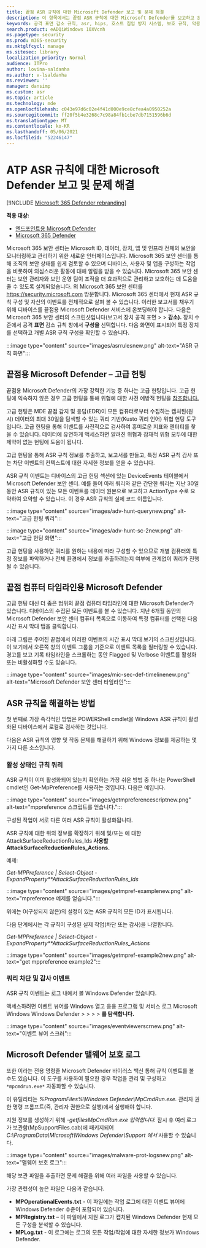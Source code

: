 ```yaml
---
title: 끝점 ASR 규칙에 대한 Microsoft Defender 보고 및 문제 해결
description: 이 항목에서는 끝점 ASR 규칙에 대한 Microsoft Defender를 보고하고 문제를 해결하는 방법을 설명
keywords: 공격 표면 감소 규칙, asr, hips, 호스트 침입 방지 시스템, 보호 규칙, 악용 방지, 악용, 감염 방지, 끝점용 Microsoft Defender
search.product: eADQiWindows 10XVcnh
ms.pagetype: security
ms.prod: m365-security
ms.mktglfcycl: manage
ms.sitesec: library
localization_priority: Normal
audience: ITPro
author: lovina-saldanha
ms.author: v-lsaldanha
ms.reviewer: ''
manager: dansimp
ms.custom: asr
ms.topic: article
ms.technology: mde
ms.openlocfilehash: c043e97d6c02e4f41d000e9ce8cfea4a0950252a
ms.sourcegitcommit: ff20f5b4e3268c7c98a84fb1cbe7db7151596b6d
ms.translationtype: MT
ms.contentlocale: ko-KR
ms.lasthandoff: 05/06/2021
ms.locfileid: "52246147"
---
```

# <a name="report-and-troubleshoot-microsoft-defender-for-atp-asr-rules"></a>ATP ASR 규칙에 대한 Microsoft Defender 보고 및 문제 해결

[!INCLUDE [Microsoft 365 Defender rebranding](../../includes/microsoft-defender.md)]

**적용 대상:**

- [엔드포인트용 Microsoft Defender](https://go.microsoft.com/fwlink/?linkid=2154037)
- [Microsoft 365 Defender](https://go.microsoft.com/fwlink/?linkid=2118804)

Microsoft 365 보안 센터는 Microsoft ID, 데이터, 장치, 앱 및 인프라 전체의 보안을 모니터링하고 관리하기 위한 새로운 인터페이스입니다. Microsoft 365 보안 센터를 통해 조직의 보안 상태를 쉽게 검토할 수 있으며 디바이스, 사용자 및 앱을 구성하는 작업을 비롯하여 의심스러운 활동에 대해 알림을 받을 수 있습니다. Microsoft 365 보안 센터는 보안 관리자와 보안 운영 팀이 조직을 더 효과적으로 관리하고 보호하는 데 도움을 줄 수 있도록 설계되었습니다. 의 Microsoft 365 보안 센터를 https://security.microsoft.com 방문합니다.
Microsoft 365 센터에서 현재 ASR 규칙 구성 및 자산의 이벤트를 전체적으로 살펴 볼 수 있습니다. 이러한 보고서를 채우기 위해 디바이스를 끝점용 Microsoft Defender 서비스에 온보딩해야 합니다.
다음은 Microsoft 365 보안 센터의 스크린샷입니다(보고서 장치 공격 표면  >    >  **감소).** 장치 수준에서 공격 **표면** 감소 규칙 창에서 **구성을** 선택합니다. 다음 화면이 표시되어 특정 장치를 선택하고 개별 ASR 규칙 구성을 확인할 수 있습니다.

:::image type="content" source="images/asrrulesnew.png" alt-text="ASR 규칙 화면":::

## <a name="microsoft-defender-for-endpoint--advanced-hunting"></a>끝점용 Microsoft Defender – 고급 헌팅

끝점용 Microsoft Defender의 가장 강력한 기능 중 하나는 고급 헌팅입니다. 고급 헌팅에 익숙하지 않은 경우 고급 헌팅을 통해 위협에 대한 사전 예방적 헌팅을 [참조합니다.](advanced-hunting-overview.md)

고급 헌팅은 MDE 끝점 감지 및 응답(EDR)이 모든 컴퓨터로부터 수집하는 캡처된(원시) 데이터의 최대 30일을 탐색할 수 있는 쿼리 기반(Kusto 쿼리 언어) 위협 헌팅 도구입니다. 고급 헌팅을 통해 이벤트를 사전적으로 검사하여 흥미로운 지표와 엔터티를 찾을 수 있습니다. 데이터에 유연하게 액세스하면 알려진 위협과 잠재적 위협 모두에 대한 제약이 없는 헌팅에 도움이 됩니다.

고급 헌팅을 통해 ASR 규칙 정보를 추출하고, 보고서를 만들고, 특정 ASR 규칙 감사 또는 차단 이벤트의 컨텍스트에 대한 자세한 정보를 얻을 수 있습니다.

ASR 규칙 이벤트는 디바이스의 고급 헌팅 섹션에 있는 DeviceEvents 테이블에서 Microsoft Defender 보안 센터. 예를 들어 아래 쿼리와 같은 간단한 쿼리는 지난 30일 동안 ASR 규칙이 있는 모든 이벤트를 데이터 원본으로 보고하고 ActionType 수로 요약하여 요약할 수 있습니다. 이 경우 ASR 규칙의 실제 코드 이름입니다.

:::image type="content" source="images/adv-hunt-querynew.png" alt-text="고급 헌팅 쿼리":::

:::image type="content" source="images/adv-hunt-sc-2new.png" alt-text="고급 헌팅 화면":::

고급 헌팅을 사용하면 쿼리를 원하는 내용에 따라 구성할 수 있으므로 개별 컴퓨터의 특정 정보를 파악하거나 전체 환경에서 정보를 추출하려는지 여부에 관계없이 쿼리가 진행될 수 있습니다.

## <a name="microsoft-defender-for-endpoint-machine-timeline"></a>끝점 컴퓨터 타임라인용 Microsoft Defender

고급 헌팅 대신 더 좁은 범위의 끝점 컴퓨터 타임라인에 대한 Microsoft Defender가 있습니다. 디바이스의 수집된 모든 이벤트를 볼 수 있습니다. 지난 6개월 동안의 Microsoft Defender 보안 센터 컴퓨터 목록으로 이동하여 특정 컴퓨터를 선택한 다음 시간 표시 막대 탭을 클릭합니다.

아래 그림은 주어진 끝점에서 이러한 이벤트의 시간 표시 막대 보기의 스크린샷입니다.  이 보기에서 오른쪽 창의 이벤트 그룹을 기준으로 이벤트 목록을 필터링할 수 있습니다. 경고를 보고 기록 타임라인을 스크롤하는 동안 Flagged 및 Verbose 이벤트를 활성화 또는 비활성화할 수도 있습니다.

:::image type="content" source="images/mic-sec-def-timelinenew.png" alt-text="Microsoft Defender 보안 센터 타임라인":::

## <a name="how-to-troubleshoot-asr-rules"></a>ASR 규칙을 해결하는 방법

첫 번째로 가장 즉각적인 방법은 POWERShell cmdlet을 Windows ASR 규칙이 활성화된 디바이스에서 로컬로 검사하는 것입니다.

다음은 ASR 규칙의 영향 및 작동 문제를 해결하기 위해 Windows 정보를 제공하는 몇 가지 다른 소스입니다.

### <a name="querying-which-rules-are-active"></a>활성 상태인 규칙 쿼리
ASR 규칙이 이미 활성화되어 있는지 확인하는 가장 쉬운 방법 중 하나는 PowerShell cmdlet인 Get-MpPreference를 사용하는 것입니다.
다음은 예입니다.

:::image type="content" source="images/getmpreferencescriptnew.png" alt-text="mppreference 스크립트를 얻습니다.":::

구성된 작업이 서로 다른 여러 ASR 규칙이 활성화됩니다.

ASR 규칙에 대한 위의 정보를 확장하기 위해 및/또는 에 대한 AttackSurfaceReductionRules_Ids **사용할** **AttackSurfaceReductionRules_Actions.**

예제:

*Get-MPPreference | Select-Object -ExpandProperty**AttackSurfaceReductionRules_Ids*

:::image type="content" source="images/getmpref-examplenew.png" alt-text="mpreference 예제를 얻습니다.":::

위에는 0(구성되지 않은)의 설정이 있는 ASR 규칙의 모든 ID가 표시됩니다.

다음 단계에서는 각 규칙이 구성된 실제 작업(차단 또는 감사)을 나열합니다. 

*Get-MPPreference | Select-Object -ExpandProperty**AttackSurfaceReductionRules_Actions*

:::image type="content" source="images/getmpref-example2new.png" alt-text="get mppreference example2":::

### <a name="querying-blocking-and-auditing-events"></a>쿼리 차단 및 감사 이벤트
ASR 규칙 이벤트는 로그 내에서 볼 Windows Defender 있습니다.

액세스하려면 이벤트 뷰어를 Windows 열고 응용 프로그램 및 서비스 로그 Microsoft Windows Windows Defender  >    >    >    >  **를 탐색합니다.**

:::image type="content" source="images/eventviewerscrnew.png" alt-text="이벤트 뷰어 스크러":::

## <a name="microsoft-defender-malware-protection-logs"></a>Microsoft Defender 맬웨어 보호 로그
또한 이라는 전용 명령줄 Microsoft Defender 바이러스 백신 통해 규칙 이벤트를 볼 수도 있습니다. 이 도구를 사용하여 필요한 경우 작업을 관리 및 구성하고 `*mpcmdrun.exe*` 자동화할 수 있습니다.

이 유틸리티는 *%ProgramFiles%\Windows Defender\MpCmdRun.exe.* 관리자 권한 명령 프롬프트(즉, 관리자 권한으로 실행)에서 실행해야 합니다.

지원 정보를 생성하기 위해 *-getfilesMpCmdRun.exe 입력합니다.* 잠시 후 여러 로그가 보관함(MpSupportFiles.cab)에 패키지되어 *C:\ProgramData\Microsoft\Windows Defender\Support 에서* 사용할 수 있습니다.

:::image type="content" source="images/malware-prot-logsnew.png" alt-text="맬웨어 보호 로그":::

해당 보관 파일을 추출하면 문제 해결을 위해 여러 파일을 사용할 수 있습니다.

가장 관련성이 높은 파일은 다음과 같습니다.

- **MPOperationalEvents.txt** - 이 파일에는 작업 로그에 대한 이벤트 뷰어에 Windows Defender 수준이 포함되어 있습니다.
- **MPRegistry.txt** – 이 파일에서 지원 로그가 캡처된 Windows Defender 현재 모든 구성을 분석할 수 있습니다.
- **MPLog.txt** - 이 로그에는 로그의 모든 작업/작업에 대한 자세한 정보가 Windows Defender.
